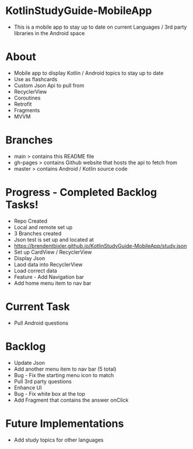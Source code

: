# KotlinStudyGuide-MobileApp
- This is a mobile app to stay up to date on current Languages / 3rd party libraries in the Android space

# About
- Mobile app to display Kotlin / Android topics to stay up to date
- Use as flashcards
- Custom Json Api to pull from
- RecyclerView
- Coroutines
- Retrofit
- Fragments
- MVVM

# Branches
- main > contains this README file
- gh-pages > contains Github website that hosts the api to fetch from
- master > contains Android / Kotlin source code 

# Progress - Completed Backlog Tasks!
- Repo Created
- Local and remote set up
- 3 Branches created
- Json test is set up and located at 
- https://brendentbixler.github.io/KotlinStudyGuide-MobileApp/study.json
- Set up CardView / RecyclerView
- Display Json
- Laod data into RecyclerView
- Load correct data
- Feature - Add Navigation bar
- Add home menu item to nav bar

# Current Task
- Pull Android questions

# Backlog
- Update Json
- Add another menu item to nav bar (5 total)
- Bug - Fix the starting menu icon to match
- Pull 3rd party questions
- Enhance UI
- Bug - Fix white box at the top
- Add Fragment that contains the answer onClick

# Future Implementations
- Add study topics for other languages
